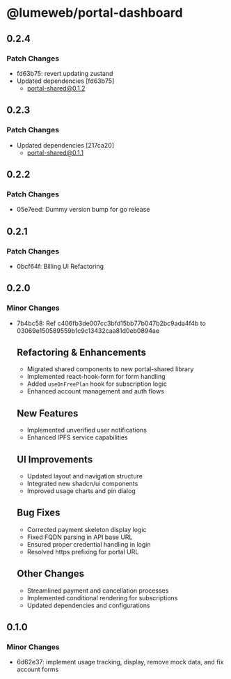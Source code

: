 # @lumeweb/portal-dashboard

## 0.2.4

### Patch Changes

- fd63b75: revert updating zustand
- Updated dependencies [fd63b75]
  - portal-shared@0.1.2

## 0.2.3

### Patch Changes

- Updated dependencies [217ca20]
  - portal-shared@0.1.1

## 0.2.2

### Patch Changes

- 05e7eed: Dummy version bump for go release

## 0.2.1

### Patch Changes

- 0bcf64f: Billing UI Refactoring

## 0.2.0

### Minor Changes

- 7b4bc58: Ref c406fb3de007cc3bfd15bb77b047b2bc9ada4f4b to 03069e150589559b1c9c13432caa81d0eb0894ae

  ## Refactoring & Enhancements

  - Migrated shared components to new portal-shared library
  - Implemented react-hook-form for form handling
  - Added `useOnFreePlan` hook for subscription logic
  - Enhanced account management and auth flows

  ## New Features

  - Implemented unverified user notifications
  - Enhanced IPFS service capabilities

  ## UI Improvements

  - Updated layout and navigation structure
  - Integrated new shadcn/ui components
  - Improved usage charts and pin dialog

  ## Bug Fixes

  - Corrected payment skeleton display logic
  - Fixed FQDN parsing in API base URL
  - Ensured proper credential handling in login
  - Resolved https prefixing for portal URL

  ## Other Changes

  - Streamlined payment and cancellation processes
  - Implemented conditional rendering for subscriptions
  - Updated dependencies and configurations

## 0.1.0

### Minor Changes

- 6d62e37: implement usage tracking, display, remove mock data, and fix account forms
